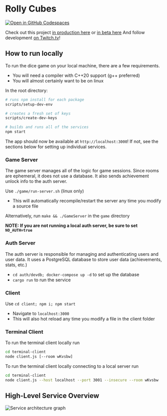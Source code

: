 # Rolly Cubes
[![Open in GitHub Codespaces](https://github.com/codespaces/badge.svg)](https://github.com/codespaces/new?hide_repo_select=true&ref=main&repo=208182009&machine=basicLinux32gb&devcontainer_path=.devcontainer%2Fdevcontainer.json&location=WestUs2)

Check out this project [in production here](https://rollycubes.com/) or [in beta here](https://beta.rollycubes.com/)
And follow development [on Twitch.tv](https://twitch.tv/badcop_)!

## How to run locally

To run the dice game on your local machine, there are a few requirements.
* You will need a compiler with C++20 support (g++ preferred)
* You will almost certainly want to be on linux

In the root directory:

```bash
# runs npm install for each package
scripts/setup-dev-env

# creates a fresh set of keys
scripts/create-dev-keys

# builds and runs all of the services
npm start
```

The app should now be available at `http://localhost:3000`! If not, see the sections below for setting up individual services.

### Game Server
The game server manages all of the logic for game sessions. Since rooms are ephemeral, it does not use a database. It also sends achievement unlock info to the auth server.

Use `./game/run-server.sh` (linux only)
  - This will automatically recompile/restart the server any time you modify a source file

Alternatively, run `make && ./GameServer` in the `game` directory

**NOTE: If you are not running a local auth server, be sure to set `NO_AUTH=true`**

### Auth Server
The auth server is responsible for managing and authenticating users and user data. It uses a PostgreSQL database to store user data (achievements, stats, etc.)

- `cd auth/devdb; docker-compose up -d` to set up the database
- `cargo run` to run the service

### Client

Use `cd client; npm i; npm start`
  - Navigate to `localhost:3000`
  - This will also hot reload any time you modify a file in the client folder

### Terminal Client
To run the terminal client locally run
```bash
cd terminal-client
node client.js [--room wKvsbw]
```

To run the terminal client locally connecting to a local server run
```bash
cd terminal-client
node client.js --host localhost --port 3001 --insecure --room wKvsbw
```


## High-Level Service Overview
![Service architecture graph](/system-graph.png?raw=true "Service architecture graph")

